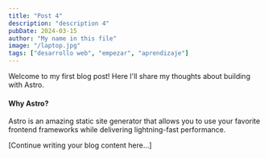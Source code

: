 ```yaml
---
title: "Post 4"
description: "description 4"
pubDate: 2024-03-15
author: "My name in this file"
image: "/laptop.jpg"
tags: ["desarrollo web", "empezar", "aprendizaje"]
---
```


Welcome to my first blog post! Here I'll share my thoughts about building with Astro.

#### Why Astro?

Astro is an amazing static site generator that allows you to use your favorite frontend frameworks while delivering lightning-fast performance.

[Continue writing your blog content here...]